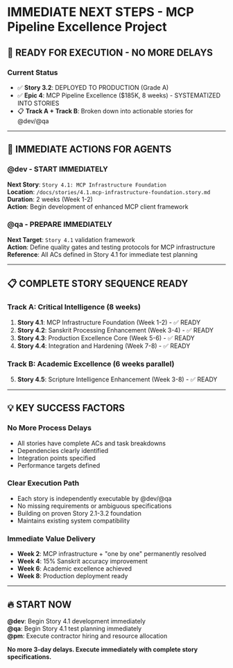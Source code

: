 # IMMEDIATE NEXT STEPS - MCP Pipeline Excellence Project

## 🚨 READY FOR EXECUTION - NO MORE DELAYS

### Current Status
- ✅ **Story 3.2**: DEPLOYED TO PRODUCTION (Grade A)
- ✅ **Epic 4**: MCP Pipeline Excellence ($185K, 8 weeks) - SYSTEMATIZED INTO STORIES
- 📋 **Track A + Track B**: Broken down into actionable stories for @dev/@qa

---

## 🎯 IMMEDIATE ACTIONS FOR AGENTS

### **@dev** - START IMMEDIATELY
**Next Story**: `Story 4.1: MCP Infrastructure Foundation`  
**Location**: `/docs/stories/4.1.mcp-infrastructure-foundation.story.md`  
**Duration**: 2 weeks (Week 1-2)  
**Action**: Begin development of enhanced MCP client framework

### **@qa** - PREPARE IMMEDIATELY  
**Next Target**: `Story 4.1` validation framework  
**Action**: Define quality gates and testing protocols for MCP infrastructure  
**Reference**: All ACs defined in Story 4.1 for immediate test planning

---

## 📋 COMPLETE STORY SEQUENCE READY

### **Track A: Critical Intelligence (8 weeks)**
1. **Story 4.1**: MCP Infrastructure Foundation (Week 1-2) - ✅ READY
2. **Story 4.2**: Sanskrit Processing Enhancement (Week 3-4) - ✅ READY  
3. **Story 4.3**: Production Excellence Core (Week 5-6) - ✅ READY
4. **Story 4.4**: Integration and Hardening (Week 7-8) - ✅ READY

### **Track B: Academic Excellence (6 weeks parallel)**
5. **Story 4.5**: Scripture Intelligence Enhancement (Week 3-8) - ✅ READY

---

## 💡 KEY SUCCESS FACTORS

### **No More Process Delays**
- All stories have complete ACs and task breakdowns
- Dependencies clearly identified  
- Integration points specified
- Performance targets defined

### **Clear Execution Path**
- Each story is independently executable by @dev/@qa
- No missing requirements or ambiguous specifications  
- Building on proven Story 2.1-3.2 foundation
- Maintains existing system compatibility

### **Immediate Value Delivery**
- **Week 2**: MCP infrastructure + "one by one" permanently resolved
- **Week 4**: 15% Sanskrit accuracy improvement  
- **Week 6**: Academic excellence achieved
- **Week 8**: Production deployment ready

---

## 🔥 START NOW

**@dev**: Begin Story 4.1 development immediately  
**@qa**: Begin Story 4.1 test planning immediately  
**@pm**: Execute contractor hiring and resource allocation

**No more 3-day delays. Execute immediately with complete story specifications.**